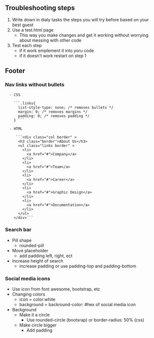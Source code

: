 ## Troubleshooting steps

  1. Write down in dialy tasks the steps you will try before based on your best guest
  2. Use a test.html page
      - This way you make changes and get it working without worrying about messing with other code
  3. Test each step
      - if it work emplement it into yoru code
      - if it doesn't work restart on step 1

## Footer

### Nav links without bullets
      - CSS
     
        ```.links{
          list-style-type: none; /* removes bullets */
          margin: 0; /* removes margins */
          padding: 0; /* removes padding */
        } ```
        
      - HTML
         
         ```<div class="col border" >
          <h3 class="border">About Us</h3>
          <ul class="links border" >
            <li>
              <a href="#">Company</a>
            </li>
            <li>
              <a href="#">Team</a>
            </li>
            <li>
              <a href="#">Career</a>
            </li>
            <li>
              <a href="#">Graphic Design</a>
            </li>
            <li>
              <a href="#">Documentation</a>
            </li>
          </ul>
        </div>```
        
  
### Search bar
  - Pill shape
      - rounded-pill
  - Move placeholder
      - add padding left, right, ect
  - Increase height of search 
      - increase padding or use padding-top and padding-bottom

### Social media icons
  - Use icon from font awesome, bootstrap, etc
  - Changing colors
      - icon = color:white
      - background = backround-color: #hex of social media icon
  - Background 
      - Make it a circle
          - Use rounded-circle (bootsrap) or border-radius: 50% (css)
      - Make circle bigger
          - Add padding 
  


